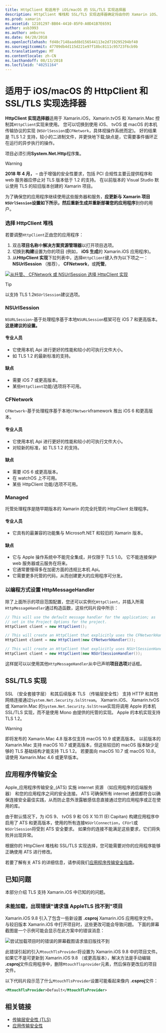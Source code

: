 ```yaml
---
title: HttpClient 和适用于 iOS/macOS 的 SSL/TLS 实现选择器
description: HttpClient 堆栈和 SSL/TLS 实现选择器确定将由你的 Xamarin iOS、 tvOS 或 macOS 应用的 HttpClient 和 SSL/TLS 实现。
ms.prod: xamarin
ms.assetid: 12101297-BB04-4410-85F0-A0D41B7E6591
author: asb3993
ms.author: amburns
ms.date: 04/20/2018
ms.openlocfilehash: fd48c7148aadd8d156544113e2d719295294bf40
ms.sourcegitcommit: 47709db4d115d221e97f18bc8111c95723f6cb9b
ms.translationtype: MT
ms.contentlocale: zh-CN
ms.lasthandoff: 08/13/2018
ms.locfileid: "40251164"
---
```

# <a name="httpclient-and-ssltls-implementation-selector-for-iosmacos"></a>适用于 iOS/macOS 的 HttpClient 和 SSL/TLS 实现选择器

**HttpClient 实现选择器**适用于 Xamarin.iOS，Xamarin.tvOS 和 Xamarin.Mac 控制其`HttpClient`实现来使用。 您可以切换到使用 iOS、 tvOS 或 macOS 的本机传输协议的实现 (`NSUrlSession`或`CFNetwork`，具体视操作系统而定)。 好的结果是 TLS 1.2 支持，较小的二进制文件，并更快地下载;缺点是，它需要事件循环正在运行的异步执行的操作。

项目必须引用**System.Net.Http**程序集。

> [!WARNING]
> **2018 年 4 月，** – 由于增强的安全性要求，包括 PCI 合规性主要云提供程序和 web 服务器应停止对 TLS 版本低于 1.2 的支持。  在以前版本的 Visual Studio 默认使用 TLS 的较旧版本创建的 Xamarin 项目。
>
> 为了确保您的应用程序继续使用这些服务器和服务，**应更新与 Xamarin 项目`NSUrlSession`设置如下所示，然后重新生成并重新部署您的应用程序**到你的用户。

### <a name="selecting-an-httpclient-stack"></a>选择 HttpClient 堆栈

若要调整`HttpClient`正由您的应用程序：

1. 双击**项目名称**中**解决方案资源管理器**以打开项目选项。
2. 切换到**构建**设置为你的项目 (例如， **iOS 生成**的 Xamarin.iOS 应用程序)。
3. 从**HttpClient 实现**下拉列表中，选择`HttpClient`键入作为以下项之一： **NSUrlSession** （推荐）， **CFNetwork**，或**托管**。

[![从托管、 CFNetwork 或 NSUrlSession 选择 HttpClient 实现](http-stack-images/http-xs-sml.png)](http-stack-images/http-xs.png#lightbox)

> [!TIP]
> 以支持 TLS 1.2`NSUrlSession`建议选项。

### <a name="nsurlsession"></a>NSUrlSession

`NSURLSession`-基于处理程序基于本地`NSURLSession`框架可在 iOS 7 和更高版本。 
**这是建议的设置。**

#### <a name="pros"></a>专业人员

- 它使用本机 Api 进行更好的性能和较小的可执行文件大小。
- 如 TLS 1.2 的最新标准的支持。

#### <a name="cons"></a>缺点

- 需要 iOS 7 或更高版本。
- 某些`HttpClient`功能/选项将不可用。

### <a name="cfnetwork"></a>CFNetwork

`CFNetwork`-基于处理程序基于本地`CFNetwork`framework 推出 iOS 6 和更高版本。

#### <a name="pros"></a>专业人员

- 它使用本机 Api 进行更好的性能和较小的可执行文件大小。
- 对较新的标准，如 TLS 1.2 的支持。

#### <a name="cons"></a>缺点

- 需要 iOS 6 或更高版本。
- 在 watchOS 上不可用。
- 某些 HttpClient 功能/选项不可用。

### <a name="managed"></a>Managed

托管处理程序是随早期版本的 Xamarin 的完全托管的 HttpClient 处理程序。

#### <a name="pros"></a>专业人员

- 它具有的最兼容的功能集与 Microsoft.NET 和较旧的 Xamarin 版本。

#### <a name="cons"></a>缺点

- 它与 Apple 操作系统中不能完全集成，并仅限于 TLS 1.0。 它不能连接保护 web 服务器或云服务在将来。
- 它通常要慢得多在加密方面的违规比本机 Api。
- 它需要更多托管的代码，从而创建更大的应用程序可分发。

### <a name="programmatically-setting-the-httpmessagehandler"></a>以编程方式设置 HttpMessageHandler

除了上面所示的项目范围配置，您还可以实例化`HttpClient`，并插入所需`HttpMessageHandler`通过构造函数，这些代码片段中所示：

```csharp
// This will use the default message handler for the application; as
// set in the Project Options for the project.
HttpClient client = new HttpClient();

// This will create an HttpClient that explicitly uses the CFNetworkHandler
HttpClient client = new HttpClient(new CFNetworkHandler());

// This will create an HttpClient that explicitly uses NSUrlSessionHandler
HttpClient client = new HttpClient(new NSUrlSessionHandler());
```

这样就可以以使用其他`HttpMessageHandler`从中已声明**项目选项**对话框。

## <a name="ssltls-implementation"></a>SSL/TLS 实现

SSL （安全套接字层） 和其后续版本 TLS （传输层安全性） 支持 HTTP 和其他网络连接通过`System.Net.Security.SslStream`。 Xamarin.iOS、 Xamarin.tvOS 或 Xamarin.Mac 的`System.Net.Security.SslStream`实现将调用 Apple 的本机 SSL/TLS 实现，而不是使用 Mono 由提供的托管的实现。 Apple 的本机实现支持 TLS 1.2。

> [!WARNING]
> 即将发布的 Xamarin.Mac 4.8 版本仅支持 macOS 10.9 或更高版本。
> 以前版本的 Xamarin.Mac 支持 macOS 10.7 或更高版本，但这些较旧的 macOS 版本缺少足够的 TLS 基础结构才能支持 TLS 1.2。 若要面向 macOS 10.7 或 macOS 10.8，请使用 Xamarin.Mac 4.6 或更早版本。

## <a name="app-transport-security"></a>应用程序传输安全

Apple_应用程序传输安全_(ATS) 实施 internet 资源 （如应用程序的后端服务器） 和您的应用程序之间的安全连接。 ATS 可确保所有 internet 通信都符合以确保连接安全最佳实践，从而防止意外泄露敏感信息直接通过您的应用程序或正在使用的库。

由于默认情况下，为 iOS 9、 tvOS 9 和 OS X 10.11 (El Capitan) 构建应用程序中启用了 ATS 和更高版本，使用的所有连接`NSUrlConnection`，`CFUrl`或`NSUrlSession`将受到 ATS 安全要求。 如果你的连接不能满足这些要求，它们将失败并出现异常。

根据你的 HttpClient 堆栈和 SSL/TLS 实现选择，您可能需要对你的应用程序能够正确使用 ATS 进行修改。

若要了解有关 ATS 的详细信息，请参阅我们[应用程序传输安全指南](~/ios/app-fundamentals/ats.md)。

## <a name="known-issues"></a>已知问题

本部分介绍 TLS 支持 Xamarin.iOS 中已知的的问题。

### <a name="project-failed-to-load-with-error-requested-value-appletls-wasnt-found"></a>未能加载，出现错误"请求值 AppleTLS 找不到"项目

Xamarin.iOS 9.8 引入了包含一些新设置 **.csproj** Xamarin.iOS 应用程序文件。 与较旧版本 Xamarin.iOS 中打开项目时，这些更改可能会导致问题。 下面的屏幕截图是一个示例可能会显示在此方案中的错误消息：

![尝试加载项目时的错误的屏幕截图请求值旧版找不到](http-stack-images/tlserror-xs.png)

此错误引起的引入`MtouchTlsProvider`将设置为 Xamarin.iOS 9.8 中的项目文件。 如果它不是可更新到 Xamarin.iOS 9.8 （或更高版本），解决方法是手动编辑 **.csproj**文件应用程序中，删除`MtouchTlsprovider`元素，然后保存更改后的项目文件。

以下代码片段示范了什么`MtouchTlsProvider`设置可能看起来像内 **.csproj**文件：

```xml
<MtouchTlsProvider>Default</MtouchTlsProvider>
```

## <a name="related-links"></a>相关链接

- [传输层安全性 (TLS)](~/cross-platform/app-fundamentals/transport-layer-security.md)
- [应用传输安全性](~/ios/app-fundamentals/ats.md)
